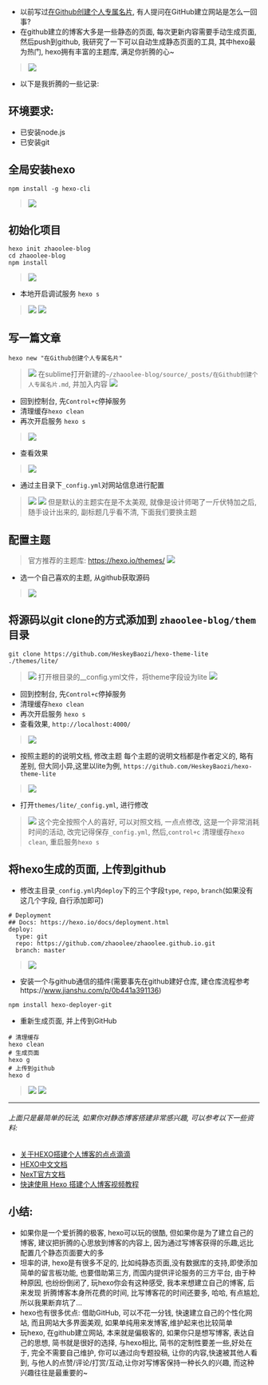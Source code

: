 -  以前写过[在Github创建个人专属名片](https://www.jianshu.com/p/0b441a391136), 有人提问在GitHub建立网站是怎么一回事? 
-  在github建立的博客大多是一些静态的页面, 每次更新内容需要手动生成页面, 然后push到github, 我研究了一下可以自动生成静态页面的工具, 其中hexo最为热门, hexo拥有丰富的主题库, 满足你折腾的心~ 
> ![](https://upload-images.jianshu.io/upload_images/3203841-e1c01ec9f8ada5b7.png?imageMogr2/auto-orient/strip%7CimageView2/2/w/1240)

- 以下是我折腾的一些记录:
## 环境要求:
- 已安装node.js
- 已安装git

## 全局安装hexo
```
npm install -g hexo-cli
```
> ![](https://upload-images.jianshu.io/upload_images/3203841-7f651c9e461a2190.png?imageMogr2/auto-orient/strip%7CimageView2/2/w/1240)
## 初始化项目
```
hexo init zhaoolee-blog
cd zhaoolee-blog
npm install
```
> ![](https://upload-images.jianshu.io/upload_images/3203841-98d0946f2fba3f1f.png?imageMogr2/auto-orient/strip%7CimageView2/2/w/1240)

- 本地开启调试服务 `hexo s`
> ![](https://upload-images.jianshu.io/upload_images/3203841-87ae18bf4c77eceb.png?imageMogr2/auto-orient/strip%7CimageView2/2/w/1240)
> ![](https://upload-images.jianshu.io/upload_images/3203841-53180925eb2f2287.png?imageMogr2/auto-orient/strip%7CimageView2/2/w/1240)

## 写一篇文章
```
hexo new "在Github创建个人专属名片" 
```
> ![](https://upload-images.jianshu.io/upload_images/3203841-4401d0f02d8184ec.png?imageMogr2/auto-orient/strip%7CimageView2/2/w/1240)
> 在sublime打开新建的`~/zhaoolee-blog/source/_posts/在Github创建个人专属名片.md`, 并加入内容
> ![](https://upload-images.jianshu.io/upload_images/3203841-ac2c438f5d7cfb22.png?imageMogr2/auto-orient/strip%7CimageView2/2/w/1240)
- 回到控制台, 先`Control+c`停掉服务
- 清理缓存`hexo clean`
- 再次开启服务 `hexo s`
> ![](https://upload-images.jianshu.io/upload_images/3203841-c9c9646281270fd6.png?imageMogr2/auto-orient/strip%7CimageView2/2/w/1240)
- 查看效果
> ![](https://upload-images.jianshu.io/upload_images/3203841-204cc6680291a771.png?imageMogr2/auto-orient/strip%7CimageView2/2/w/1240)
- 通过主目录下`_config.yml`对网站信息进行配置
> ![](https://upload-images.jianshu.io/upload_images/3203841-828671f5d08f7cf8.png?imageMogr2/auto-orient/strip%7CimageView2/2/w/1240)
> ![](https://upload-images.jianshu.io/upload_images/3203841-4bfe71ac1d2d4f2d.png?imageMogr2/auto-orient/strip%7CimageView2/2/w/1240)
> 但是默认的主题实在是不太美观, 就像是设计师喝了一斤伏特加之后, 随手设计出来的, 副标题几乎看不清, 下面我们要换主题

## 配置主题
> 官方推荐的主题库: https://hexo.io/themes/
> ![](https://upload-images.jianshu.io/upload_images/3203841-3204b555e32ab974.png?imageMogr2/auto-orient/strip%7CimageView2/2/w/1240)
- 选一个自己喜欢的主题, 从github获取源码
> ![](https://upload-images.jianshu.io/upload_images/3203841-62aa7e745e30f484.png?imageMogr2/auto-orient/strip%7CimageView2/2/w/1240)
## 将源码以git clone的方式添加到 `zhaoolee-blog/them` 目录
```
git clone https://github.com/HeskeyBaozi/hexo-theme-lite ./themes/lite/
```
> ![](https://upload-images.jianshu.io/upload_images/3203841-6daee0ae0b186d3e.png?imageMogr2/auto-orient/strip%7CimageView2/2/w/1240)
> 打开根目录的__config.yml文件，将theme字段设为lite
> ![](https://upload-images.jianshu.io/upload_images/3203841-f9bd85ead5eaa4a9.png?imageMogr2/auto-orient/strip%7CimageView2/2/w/1240)
- 回到控制台, 先`Control+c`停掉服务
- 清理缓存`hexo clean`
- 再次开启服务 `hexo s`
- 查看效果, `http://localhost:4000/`
> ![](https://upload-images.jianshu.io/upload_images/3203841-7072b7dfd826aa2a.png?imageMogr2/auto-orient/strip%7CimageView2/2/w/1240)

-  按照主题的的说明文档, 修改主题
每个主题的说明文档都是作者定义的, 略有差别, 但大同小异,这里以lite为例, `https://github.com/HeskeyBaozi/hexo-theme-lite`
> ![](https://upload-images.jianshu.io/upload_images/3203841-90098ebe407acfb1.png?imageMogr2/auto-orient/strip%7CimageView2/2/w/1240)
- 打开`themes/lite/_config.yml`, 进行修改
> ![](https://upload-images.jianshu.io/upload_images/3203841-586c5e1bce04d082.png?imageMogr2/auto-orient/strip%7CimageView2/2/w/1240)
> 这个完全按照个人的喜好, 可以对照文档, 一点点修改, 这是一个非常消耗时间的活动, 改完记得保存`_config.yml`, 然后,`control+c` 清理缓存`hexo clean`, 重启服务`hexo s` 
## 将hexo生成的页面, 上传到github
- 修改主目录`_config.yml`内`deploy`下的三个字段`type`, `repo`, `branch`(如果没有这几个字段, 自行添加即可) 
```
# Deployment
## Docs: https://hexo.io/docs/deployment.html
deploy:
  type: git
  repo: https://github.com/zhaoolee/zhaoolee.github.io.git
  branch: master
```
> ![](https://upload-images.jianshu.io/upload_images/3203841-148020dcda7c544f.png?imageMogr2/auto-orient/strip%7CimageView2/2/w/1240)
- 安装一个与github通信的插件(需要事先在github建好仓库, 建仓库流程参考https://www.jianshu.com/p/0b441a391136)
```
npm install hexo-deployer-git
```
- 重新生成页面, 并上传到GitHub
```
# 清理缓存
hexo clean
# 生成页面
hexo g
# 上传到github
hexo d
```
> ![](https://upload-images.jianshu.io/upload_images/3203841-451f0aabff0dc296.png?imageMogr2/auto-orient/strip%7CimageView2/2/w/1240)
> ![](https://upload-images.jianshu.io/upload_images/3203841-ce18b962e4595f7f.png?imageMogr2/auto-orient/strip%7CimageView2/2/w/1240)
---
###### 上面只是最简单的玩法, 如果你对静态博客搭建非常感兴趣, 可以参考以下一些资料:
- [关于HEXO搭建个人博客的点点滴滴](https://juejin.im/post/5a6ee00ef265da3e4b770ac1) 
- [HEXO中文文档](https://hexo.io/zh-cn/docs/index.html)
- [NexT官方文档](https://theme-next.iissnan.com/getting-started.html)
- [快速使用 Hexo 搭建个人博客视频教程](https://www.udemy.com/hexo-hwc/)

## 小结:
- 如果你是一个爱折腾的极客, hexo可以玩的很酷, 但如果你是为了建立自己的博客, 建议把折腾的心思放到博客的内容上, 因为通过写博客获得的乐趣,远比配置几个静态页面要大的多
- 坦率的讲, hexo是有很多不足的, 比如纯静态页面,没有数据库的支持,即使添加简单的留言板功能, 也要借助第三方, 而国内提供评论服务的三方平台, 由于种种原因, 也纷纷倒闭了, 玩hexo你会有这种感受, 我本来想建立自己的博客, 后来发现 折腾博客本身所花费的时间, 比写博客花的时间还要多, 哈哈, 有点尴尬, 所以我果断弃坑了...
- hexo也有很多优点: 借助GitHub, 可以不花一分钱, 快速建立自己的个性化网站, 而且网站大多界面美观, 如果单纯用来发博客,维护起来也比较简单 
- 玩hexo, 在github建立网站, 本来就是偏极客的, 如果你只是想写博客, 表达自己的思想, 简书就是很好的选择, 与hexo相比, 简书的定制性要差一些,好处在于, 完全不需要自己维护, 你可以通过向专题投稿, 让你的内容,快速被其他人看到, 与他人的点赞/评论/打赏/互动,让你对写博客保持一种长久的兴趣, 而这种兴趣往往是最重要的~